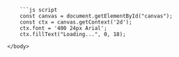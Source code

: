<!DOCTYPE html>
<html>
	<body>
		<canvas id="canvas"><canvas>
			
		```js script
		const canvas = document.getElementById("canvas");
		const ctx = canvas.getContext('2d');
		ctx.font = '400 24px Arial';
		ctx.fillText("Loading...", 0, 18);

	</body>
</html>
